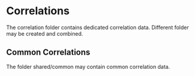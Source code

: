 # Correlations

The correlation folder contains dedicated correlation data. Different folder may be created and combined.

## Common Correlations

The folder shared/common may contain common correlation data.
